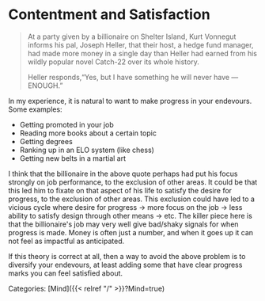 # Contentment and Satisfaction

> At a party given by a billionaire on Shelter Island, Kurt Vonnegut informs his pal, Joseph Heller, that their host, a hedge fund manager, had made more money in a single day than Heller had earned from his wildly popular novel Catch-22 over its whole history.
> 
> Heller responds,“Yes, but I have something he will never have — ENOUGH.”

In my experience, it is natural to want to make progress in your endevours.
Some examples:

 - Getting promoted in your job
 - Reading more books about a certain topic
 - Getting degrees
 - Ranking up in an ELO system (like chess)
 - Getting new belts in a martial art

I think that the billionaire in the above quote perhaps had put his focus
strongly on job performance, to the exclusion of other areas. It could be that
this led him to fixate on that aspect of his life to satisfy the desire for
progress, to the exclusion of other areas. This exclusion could have led to a
vicious cycle where desire for progress -> more focus on the job -> less
ability to satisfy design through other means -> etc. The killer piece here is
that the billionaire's job may very well give bad/shaky signals for when
progress is made. Money is often just a number, and when it goes up it can not
feel as impactful as anticipated.

If this theory is correct at all, then a way to avoid the above problem is to
diversify your endevours, at least adding some that have clear progress marks
you can feel satisfied about.

Categories: [Mind]({{< relref "/" >}}?Mind=true)